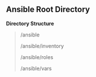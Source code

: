## Ansible Root Directory ##

**Directory Structure**

> /ansible
> 
> /ansible/inventory
>
> /ansible/roles
> 
> /ansible/vars 
